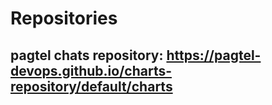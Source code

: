 # Repositories

## pagtel chats repository: <https://pagtel-devops.github.io/charts-repository/default/charts>